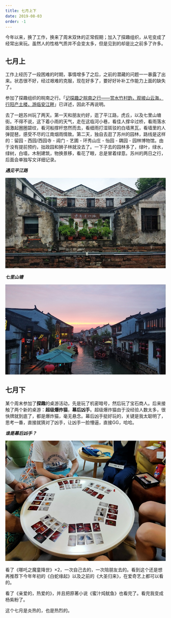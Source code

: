 ```yaml
---
title: 七月上下
date: 2019-08-03
order: -1
---
```


今年以来，换了工作，换来了周末双休的正常假期；加入了探趣组织，从宅变成了经常出来玩。虽然人的性格气质并不会变太多，但是见到的却是比之前多了许多。

## 七月上

工作上经历了一段困难的时期，事情增多了之后，之前的潜藏的问题一一暴露了出来。状态很不好，经过艰难的克服，现在好多了，要好好补补工作能力上面的缺失了。

参加了探趣组织的皖南之行。「[记探趣之皖南之行——赏水竹村韵，观坡山云海，行阳产土楼，游临安江畔](trip-to-hui-zhou-po-shan-and-yang-chan-etc.md)」已详述，因此不再说明。

去了一趟苏州玩了两天。第一天和朋友约好，逛了平江路，虎丘，以及七里山塘街。不得不说，这下着小雨的天气，走在这临河小巷，看佳人撑伞过桥，看雨落水面激起圈圈碧纹，看河船撑杆悠然而去，看细雨打湿斑驳的白墙黑瓦，看墙里的人弹琵琶，感受不尽的江南烟雨情致。第二天，独自去逛了苏州的园林，路线是这样的：留园 - 西园/西园寺 - 阊门 - 艺圃 - 环秀山庄 - 怡园 - 耦园 - 园林博物馆。由于没有提前预约，拙政园和狮子林就没去了。一下子去的园林多了，绿叶，绿水，绿树，白墙，木制建筑，物换景移，看花了眼，总是冒着绿意。苏州的两日之行，后面会单独写文详细记录。

***遇见平江路***

![](/blog/imgs/b69de111abf0d7326ed580c9b57f4fd8.jpg)

***七里山塘***

![](/blog/imgs/d025df24bd9b7772ef1447f19bcb4c04.jpg)

## 七月下

某个周末参加了**探趣**的桌游活动，先是玩了机密暗号，然后玩了宝石商人。后来接触了两个新的桌游：**超级爆炸猫**，**幕后凶手**。超级爆炸猫由于没经验人数太多，很快牌就到底了，都是爆炸猫，毫无悬念。幕后凶手挺好玩的，关键是我太聪明了，思考一番，直接就猜对了凶手，让凶手一脸懵逼，直接GG，哈哈。

***谁是幕后凶手？***

![](/blog/imgs/898409e1ff0cb5cbeff522f58cfe3a31.jpg)

看了《哪吒之魔童降世》×2，一次自己去的，一次陪朋友去的。看到这个还是想再推荐下今年年初的《白蛇缘起》以及之前的《大圣归来》，在爱奇艺上都可以看的。

看了《亲爱的，热爱的》，并且把原著小说《蜜汁炖鱿鱼》也看完了。看完我变成杨紫粉了。

这个七月是炎热的，也是热烈的。